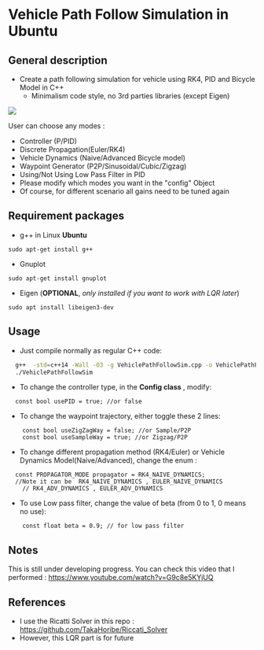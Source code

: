 # Vehicle Path Follow Simulation in Ubuntu

## General description

* Create a path following simulation for vehicle using RK4, PID and Bicycle Model in C++
  * Minimalism code style, no 3rd parties libraries (except Eigen)

![](https://github.com/lenhatquang2512/Vehicle_Trajectory_Tracking_Sim/blob/main/gif/vehsim.gif)


User can choose any modes :

* Controller (P/PID)
* Discrete Propagation(Euler/RK4)
* Vehicle Dynamics (Naive/Advanced Bicycle model)
* Waypoint Generator (P2P/Sinusoidal/Cubic/Zigzag)
* Using/Not Using Low Pass Filter in PID
* Please modify which modes you want in the "config" Object
* Of course, for different scenario all gains need to be tuned again

## Requirement packages

* g++ in Linux **Ubuntu**

`sudo apt-get install g++`

* Gnuplot

`sudo apt-get install gnuplot`

* Eigen (**OPTIONAL**, *only installed if you want to work with LQR later*)

`sudo apt install libeigen3-dev`

## Usage

* Just compile normally as regular C++ code:

```sh
  g++  -std=c++14 -Wall -O3 -g VehiclePathFollowSim.cpp -o VehiclePathFollowSim
  ./VehiclePathFollowSim
```

* To change the controller type, in the **Config class** , modify:

```
  const bool usePID = true; //or false
```

* To change the waypoint trajectory, either toggle these 2 lines:

```
    const bool useZigZagWay = false; //or Sample/P2P
    const bool useSampleWay = true; //or Zigzag/P2P
```
* To change different propagation method (RK4/Euler) or Vehicle Dynamics Model(Naive/Advanced), change the enum :

```
  const PROPAGATOR_MODE propagator = RK4_NAIVE_DYNAMICS; 
  //Note it can be  RK4_NAIVE_DYNAMICS , EULER_NAIVE_DYNAMICS 
	// RK4_ADV_DYNAMICS , EULER_ADV_DYNAMICS 
```
* To use Low pass filter, change the value of beta (from 0 to 1, 0 means no use):

```
    const float beta = 0.9; // for low pass filter
```


## Notes

This is still under developing progress.
You can check this video that I performed : https://www.youtube.com/watch?v=G9c8e5KYjUQ


## References

* I use the Ricatti Solver in this repo : https://github.com/TakaHoribe/Riccati_Solver
* However, this LQR part is for future
